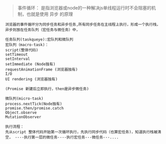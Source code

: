 >事件循环： 是指浏览器或node的一种解决js单线程运行时不会阻塞的机制，也就是使用 异步 的原理

```
浏览器的事件循环分为同步任务和异步任务,所有同步任务在主线程上执行，形成一个执行栈，异步则放在任务队列（宏任务与微任务）中，
```

```
任务队列(taskqueye):宏队列和微队列
宏队列（macro-task)： 
script(整体代码)
setTimeout
setInterval
setImmediate (Node独有)
requestAnimationFrame (浏览器独有)
I/O
UI rendering (浏览器独有)

(Promise 新建后立即执行，then是异步微任务)

微队列(micro-task)
process.nextTick(Node独有)
promise.then/promise.catch
Object.observe
MutationObserver

```


```
执行流程：
先从script 整体代码开始第一次循环执行，先执行同步代码（也算宏任务)，知道执行栈被清空， ----执行第一层的微任务----执行宏任务---微任务---....
```